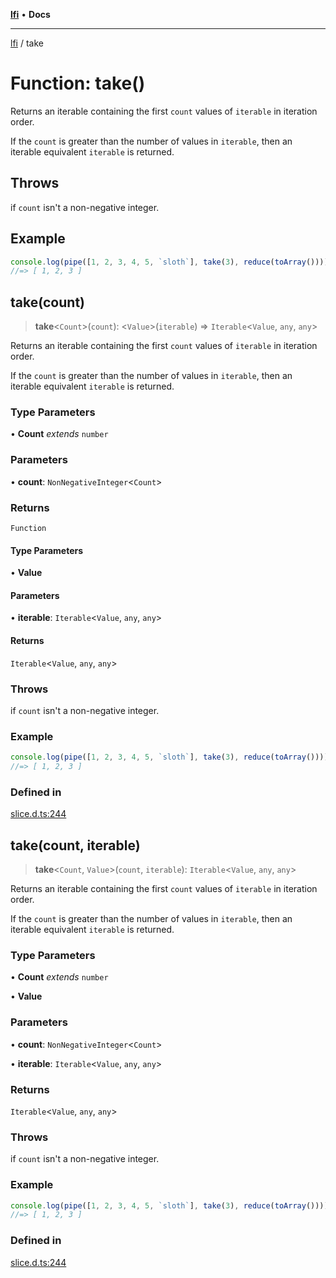 [**lfi**](../readme.md) • **Docs**

---

[lfi](../globals.md) / take

# Function: take()

Returns an iterable containing the first `count` values of `iterable` in
iteration order.

If the `count` is greater than the number of values in `iterable`, then an
iterable equivalent `iterable` is returned.

## Throws

if `count` isn't a non-negative integer.

## Example

```js
console.log(pipe([1, 2, 3, 4, 5, `sloth`], take(3), reduce(toArray())))
//=> [ 1, 2, 3 ]
```

## take(count)

> **take**\<`Count`\>(`count`): \<`Value`\>(`iterable`) => `Iterable`\<`Value`,
> `any`, `any`\>

Returns an iterable containing the first `count` values of `iterable` in
iteration order.

If the `count` is greater than the number of values in `iterable`, then an
iterable equivalent `iterable` is returned.

### Type Parameters

• **Count** _extends_ `number`

### Parameters

• **count**: `NonNegativeInteger`\<`Count`\>

### Returns

`Function`

#### Type Parameters

• **Value**

#### Parameters

• **iterable**: `Iterable`\<`Value`, `any`, `any`\>

#### Returns

`Iterable`\<`Value`, `any`, `any`\>

### Throws

if `count` isn't a non-negative integer.

### Example

```js
console.log(pipe([1, 2, 3, 4, 5, `sloth`], take(3), reduce(toArray())))
//=> [ 1, 2, 3 ]
```

### Defined in

[slice.d.ts:244](https://github.com/TomerAberbach/lfi/blob/85d6360ac7d8f71c70f308d2ace5bc2aa99ab03d/src/operations/slice.d.ts#L244)

## take(count, iterable)

> **take**\<`Count`, `Value`\>(`count`, `iterable`): `Iterable`\<`Value`, `any`,
> `any`\>

Returns an iterable containing the first `count` values of `iterable` in
iteration order.

If the `count` is greater than the number of values in `iterable`, then an
iterable equivalent `iterable` is returned.

### Type Parameters

• **Count** _extends_ `number`

• **Value**

### Parameters

• **count**: `NonNegativeInteger`\<`Count`\>

• **iterable**: `Iterable`\<`Value`, `any`, `any`\>

### Returns

`Iterable`\<`Value`, `any`, `any`\>

### Throws

if `count` isn't a non-negative integer.

### Example

```js
console.log(pipe([1, 2, 3, 4, 5, `sloth`], take(3), reduce(toArray())))
//=> [ 1, 2, 3 ]
```

### Defined in

[slice.d.ts:244](https://github.com/TomerAberbach/lfi/blob/85d6360ac7d8f71c70f308d2ace5bc2aa99ab03d/src/operations/slice.d.ts#L244)
